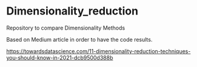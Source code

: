 # Dimensionality_reduction

Repository to compare Dimensionality Methods

Based on Medium article in order to have the code results. 

https://towardsdatascience.com/11-dimensionality-reduction-techniques-you-should-know-in-2021-dcb9500d388b
